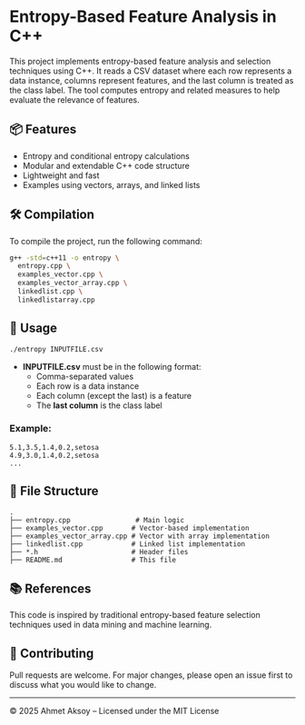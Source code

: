 # Entropy-Based Feature Analysis in C++

This project implements entropy-based feature analysis and selection techniques using C++. It reads a CSV dataset where each row represents a data instance, columns represent features, and the last column is treated as the class label. The tool computes entropy and related measures to help evaluate the relevance of features.

## 📦 Features

- Entropy and conditional entropy calculations
- Modular and extendable C++ code structure
- Lightweight and fast
- Examples using vectors, arrays, and linked lists

## 🛠️ Compilation

To compile the project, run the following command:

```bash
g++ -std=c++11 -o entropy \
  entropy.cpp \
  examples_vector.cpp \
  examples_vector_array.cpp \
  linkedlist.cpp \
  linkedlistarray.cpp
```

## 🚀 Usage

```bash
./entropy INPUTFILE.csv
```

- **INPUTFILE.csv** must be in the following format:
  - Comma-separated values
  - Each row is a data instance
  - Each column (except the last) is a feature
  - The **last column** is the class label

### Example:

```csv
5.1,3.5,1.4,0.2,setosa
4.9,3.0,1.4,0.2,setosa
...
```

## 📂 File Structure

```
.
├── entropy.cpp                # Main logic
├── examples_vector.cpp       # Vector-based implementation
├── examples_vector_array.cpp # Vector with array implementation
├── linkedlist.cpp            # Linked list implementation
├── *.h                       # Header files
├── README.md                 # This file
```

## 📚 References

This code is inspired by traditional entropy-based feature selection techniques used in data mining and machine learning.

## 🤝 Contributing

Pull requests are welcome. For major changes, please open an issue first to discuss what you would like to change.

---

© 2025 Ahmet Aksoy – Licensed under the MIT License
